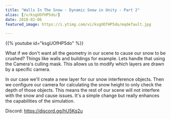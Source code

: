 ```yaml
---
title: "Walls In The Snow - Dynamic Snow in Unity - Part 2"
alias: [/v/ksgUOfHP5do/]
date: 2018-02-06
featured_image: https://i.ytimg.com/vi/ksgUOfHP5do/mqdefault.jpg

---
```


{{% youtube id="ksgUOfHP5do" %}}

What if we don't want all the geometry in our scene to cause our snow to be crushed? Things like walls and buildings for example. Lets handle that using the Camera's culling mask. This allows us to modify which layers are drawn by a specific camera.

In our case we'll create a new layer for our snow interference objects. Then we configure our camera for calculating the snow height to only check the depth of those objects. This means the rest of our scene will not interfere with the snow and cause issues. It's a simple change but really enhances the capabilities of the simulation.

Discord: https://discord.gg/hU5Kq2u
